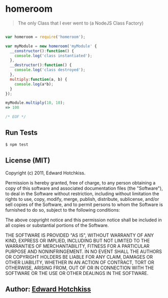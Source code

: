
# homeroom

> The only Class that I ever went to (a NodeJS Class Factory)

```javascript

var homeroom = require('homeroom');

var myModule = new homeroom('myModule' {
  __constructor():function() {
    console.log('class instantiated');
  },
  __destructor():function() {
    console.log('class destroyed');
  },
  multiply:function(a, b) {
    console.log(a*b);
  }
});

myModule.multiply(10, 10);
=> 100

/* EOF */
```

## Run Tests

``` bash
$ npm test
```

## License (MIT)

Copyright (c) 2011, Edward Hotchkiss.

Permission is hereby granted, free of charge, to any person obtaining
a copy of this software and associated documentation files (the
"Software"), to deal in the Software without restriction, including
without limitation the rights to use, copy, modify, merge, publish,
distribute, sublicense, and/or sell copies of the Software, and to
permit persons to whom the Software is furnished to do so, subject to
the following conditions:

The above copyright notice and this permission notice shall be
included in all copies or substantial portions of the Software.

THE SOFTWARE IS PROVIDED "AS IS", WITHOUT WARRANTY OF ANY KIND,
EXPRESS OR IMPLIED, INCLUDING BUT NOT LIMITED TO THE WARRANTIES OF
MERCHANTABILITY, FITNESS FOR A PARTICULAR PURPOSE AND
NONINFRINGEMENT. IN NO EVENT SHALL THE AUTHORS OR COPYRIGHT HOLDERS BE
LIABLE FOR ANY CLAIM, DAMAGES OR OTHER LIABILITY, WHETHER IN AN ACTION
OF CONTRACT, TORT OR OTHERWISE, ARISING FROM, OUT OF OR IN CONNECTION
WITH THE SOFTWARE OR THE USE OR OTHER DEALINGS IN THE SOFTWARE.

## Author: [Edward Hotchkiss][0]

[0]: http://ingklabs.com/

